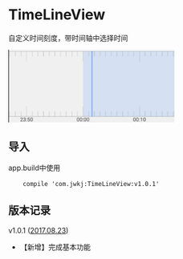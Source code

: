 # TimeLineView

自定义时间刻度，带时间轴中选择时间

![](https://github.com/huangdali/TimeLineView/blob/master/image.png)

## 导入
app.build中使用

```
    compile 'com.jwkj:TimeLineView:v1.0.1'
```

## 版本记录

v1.0.1 ([2017.08.23]())

- 【新增】完成基本功能